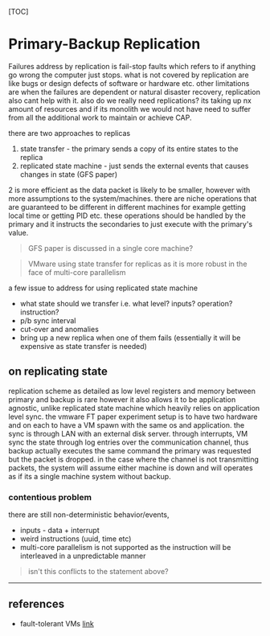 [TOC]

# Primary-Backup Replication

Failures address by replication is fail-stop faults which refers to if anything go wrong the computer just stops. what is not covered by replication are like bugs or design defects of software or hardware etc. other limitations are when the failures are dependent or natural disaster recovery, replication also cant help with it. also do we really need replications? its taking up nx amount of resources and if its monolith we would not have need to suffer from all the additional work to maintain or achieve CAP.

there are two approaches to replicas

1. state transfer - the primary sends a copy of its entire states to the replica
2. replicated state machine - just sends the external events that causes changes in state (GFS paper)

2 is more efficient as the data packet is likely to be smaller, however with more assumptions to the system/machines. there are niche operations that are guaranteed to be different in different machines for example getting local time or getting PID etc. these operations should be handled by the primary and it instructs the secondaries to just execute with the primary's value.

> GFS paper is discussed in a single core machine?

> VMware using state transfer for replicas as it is more robust in the face of multi-core parallelism

a few issue to address for using replicated state machine

- what state should we transfer i.e. what level? inputs? operation? instruction?
- p/b sync interval
- cut-over and anomalies
- bring up a new replica when one of them fails (essentially it will be expensive as state transfer is needed)

## on replicating state

replication scheme as detailed as low level registers and memory between primary and backup is rare however it also allows it to be application agnostic, unlike replicated state machine which heavily relies on application level sync. the vmware FT paper experiment setup is to have two hardware and on each to have a VM spawn with the same os and application. the sync is through LAN with an external disk server. through interrupts, VM sync the state through log entries over the communication channel, thus backup actually executes the same command the primary was requested but the packet is dropped. in the case where the channel is not transmitting packets, the system will assume either machine is down and will operates as if its a single machine system without backup.

### contentious problem

there are still non-deterministic behavior/events,

- inputs - data + interrupt
- weird instructions (uuid, time etc)
- multi-core parallelism is not supported as the instruction will be interleaved in a unpredictable manner

> isn't this conflicts to the statement above?

___

## references

- fault-tolerant VMs [link](http://nil.csail.mit.edu/6.824/2020/papers/vm-ft.pdf)
